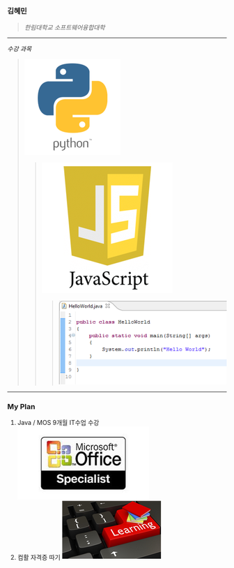 ### 김혜민
>  *한림대학교 소프트웨어융합대학*
************************
_수강 과목_
> ![python](python-1.png)
>> ![javascript](자바스크립트.png)
>>> ![java](자바.PNG)
* * * * * *
### My Plan
1. Java / MOS 9개월 IT수업 수강
![MOS](MOS.jpg)
2. 컴활 자격증 따기
![컴활](컴활.png)
